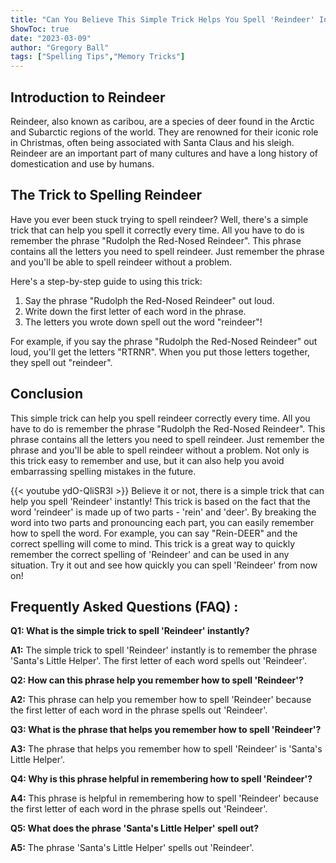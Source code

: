 ```yaml
---
title: "Can You Believe This Simple Trick Helps You Spell 'Reindeer' Instantly!"
ShowToc: true 
date: "2023-03-09"
author: "Gregory Ball" 
tags: ["Spelling Tips","Memory Tricks"]
---
```

## Introduction to Reindeer

Reindeer, also known as caribou, are a species of deer found in the Arctic and Subarctic regions of the world. They are renowned for their iconic role in Christmas, often being associated with Santa Claus and his sleigh. Reindeer are an important part of many cultures and have a long history of domestication and use by humans.

## The Trick to Spelling Reindeer

Have you ever been stuck trying to spell reindeer? Well, there's a simple trick that can help you spell it correctly every time. All you have to do is remember the phrase "Rudolph the Red-Nosed Reindeer". This phrase contains all the letters you need to spell reindeer. Just remember the phrase and you'll be able to spell reindeer without a problem.

Here's a step-by-step guide to using this trick:

1. Say the phrase "Rudolph the Red-Nosed Reindeer" out loud.
2. Write down the first letter of each word in the phrase.
3. The letters you wrote down spell out the word "reindeer"!

For example, if you say the phrase "Rudolph the Red-Nosed Reindeer" out loud, you'll get the letters "RTRNR". When you put those letters together, they spell out "reindeer".

## Conclusion

This simple trick can help you spell reindeer correctly every time. All you have to do is remember the phrase "Rudolph the Red-Nosed Reindeer". This phrase contains all the letters you need to spell reindeer. Just remember the phrase and you'll be able to spell reindeer without a problem. Not only is this trick easy to remember and use, but it can also help you avoid embarrassing spelling mistakes in the future.

{{< youtube ydO-QliSR3I >}} 
Believe it or not, there is a simple trick that can help you spell 'Reindeer' instantly! This trick is based on the fact that the word 'reindeer' is made up of two parts - 'rein' and 'deer'. By breaking the word into two parts and pronouncing each part, you can easily remember how to spell the word. For example, you can say "Rein-DEER" and the correct spelling will come to mind. This trick is a great way to quickly remember the correct spelling of 'Reindeer' and can be used in any situation. Try it out and see how quickly you can spell 'Reindeer' from now on!

## Frequently Asked Questions (FAQ) :
**Q1: What is the simple trick to spell 'Reindeer' instantly?**

**A1:** The simple trick to spell 'Reindeer' instantly is to remember the phrase 'Santa's Little Helper'. The first letter of each word spells out 'Reindeer'.

**Q2: How can this phrase help you remember how to spell 'Reindeer'?**

**A2:** This phrase can help you remember how to spell 'Reindeer' because the first letter of each word in the phrase spells out 'Reindeer'.

**Q3: What is the phrase that helps you remember how to spell 'Reindeer'?**

**A3:** The phrase that helps you remember how to spell 'Reindeer' is 'Santa's Little Helper'.

**Q4: Why is this phrase helpful in remembering how to spell 'Reindeer'?**

**A4:** This phrase is helpful in remembering how to spell 'Reindeer' because the first letter of each word in the phrase spells out 'Reindeer'.

**Q5: What does the phrase 'Santa's Little Helper' spell out?**

**A5:** The phrase 'Santa's Little Helper' spells out 'Reindeer'.





